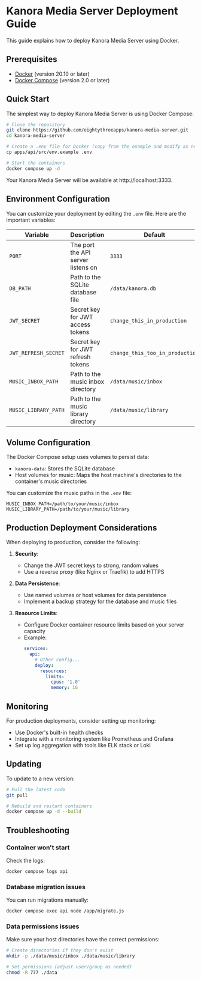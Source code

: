 # Kanora Media Server Deployment Guide

This guide explains how to deploy Kanora Media Server using Docker.

## Prerequisites

- [Docker](https://docs.docker.com/get-docker/) (version 20.10 or later)
- [Docker Compose](https://docs.docker.com/compose/install/) (version 2.0 or later)

## Quick Start

The simplest way to deploy Kanora Media Server is using Docker Compose:

```bash
# Clone the repository
git clone https://github.com/eightythreeapps/kanora-media-server.git
cd kanora-media-server

# Create a .env file for Docker (copy from the example and modify as needed)
cp apps/api/src/env.example .env

# Start the containers
docker compose up -d
```

Your Kanora Media Server will be available at http://localhost:3333.

## Environment Configuration

You can customize your deployment by editing the `.env` file. Here are the important variables:

| Variable | Description | Default |
|----------|-------------|---------|
| `PORT` | The port the API server listens on | `3333` |
| `DB_PATH` | Path to the SQLite database file | `/data/kanora.db` |
| `JWT_SECRET` | Secret key for JWT access tokens | `change_this_in_production` |
| `JWT_REFRESH_SECRET` | Secret key for JWT refresh tokens | `change_this_too_in_production` |
| `MUSIC_INBOX_PATH` | Path to the music inbox directory | `/data/music/inbox` |
| `MUSIC_LIBRARY_PATH` | Path to the music library directory | `/data/music/library` |

## Volume Configuration

The Docker Compose setup uses volumes to persist data:

- `kanora-data`: Stores the SQLite database
- Host volumes for music: Maps the host machine's directories to the container's music directories

You can customize the music paths in the `.env` file:

```
MUSIC_INBOX_PATH=/path/to/your/music/inbox
MUSIC_LIBRARY_PATH=/path/to/your/music/library
```

## Production Deployment Considerations

When deploying to production, consider the following:

1. **Security**:
   - Change the JWT secret keys to strong, random values
   - Use a reverse proxy (like Nginx or Traefik) to add HTTPS

2. **Data Persistence**:
   - Use named volumes or host volumes for data persistence
   - Implement a backup strategy for the database and music files

3. **Resource Limits**:
   - Configure Docker container resource limits based on your server capacity
   - Example:
     ```yaml
     services:
       api:
         # Other config...
         deploy:
           resources:
             limits:
               cpus: '1.0'
               memory: 1G
     ```

## Monitoring

For production deployments, consider setting up monitoring:

- Use Docker's built-in health checks
- Integrate with a monitoring system like Prometheus and Grafana
- Set up log aggregation with tools like ELK stack or Loki

## Updating

To update to a new version:

```bash
# Pull the latest code
git pull

# Rebuild and restart containers
docker compose up -d --build
```

## Troubleshooting

### Container won't start

Check the logs:
```bash
docker compose logs api
```

### Database migration issues

You can run migrations manually:
```bash
docker compose exec api node /app/migrate.js
```

### Data permissions issues

Make sure your host directories have the correct permissions:
```bash
# Create directories if they don't exist
mkdir -p ./data/music/inbox ./data/music/library

# Set permissions (adjust user/group as needed)
chmod -R 777 ./data
``` 
